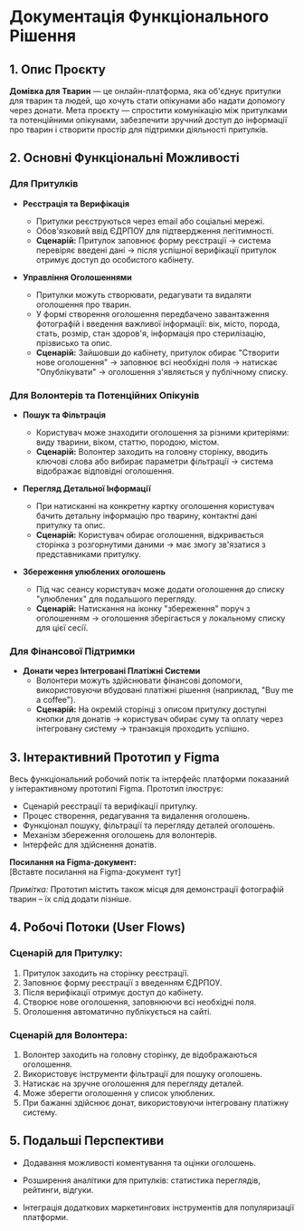 # Документація Функціонального Рішення

## 1. Опис Проєкту

**Домівка для Тварин** — це онлайн-платформа, яка об'єднує притулки для тварин та людей, що хочуть стати опікунами або надати допомогу через донати. Мета проєкту — спростити комунікацію між притулками та потенційними опікунами, забезпечити зручний доступ до інформації про тварин і створити простір для підтримки діяльності притулків.

## 2. Основні Функціональні Можливості

### Для Притулків

- **Реєстрація та Верифікація**

  - Притулки реєструються через email або соціальні мережі.
  - Обов'язковий ввід ЄДРПОУ для підтвердження легітимності.
  - **Сценарій:** Притулок заповнює форму реєстрації → система перевіряє введені дані → після успішної верифікації притулок отримує доступ до особистого кабінету.

- **Управління Оголошеннями**
  - Притулки можуть створювати, редагувати та видаляти оголошення про тварин.
  - У формі створення оголошення передбачено завантаження фотографій і введення важливої інформації: вік, місто, порода, стать, розмір, стан здоров'я, інформація про стерилізацію, прізвисько та опис.
  - **Сценарій:** Зайшовши до кабінету, притулок обирає "Створити нове оголошення" → заповнює всі необхідні поля → натискає "Опублікувати" → оголошення з'являється у публічному списку.

### Для Волонтерів та Потенційних Опікунів

- **Пошук та Фільтрація**

  - Користувач може знаходити оголошення за різними критеріями: виду тварини, віком, статтю, породою, містом.
  - **Сценарій:** Волонтер заходить на головну сторінку, вводить ключові слова або вибирає параметри фільтрації → система відображає відповідні оголошення.

- **Перегляд Детальної Інформації**

  - При натисканні на конкретну картку оголошення користувач бачить детальну інформацію про тварину, контактні дані притулку та опис.
  - **Сценарій:** Користувач обирає оголошення, відкривається сторінка з розгорнутими даними → має змогу зв'язатися з представниками притулку.

- **Збереження улюблених оголошень**
  - Під час сеансу користувач може додати оголошення до списку "улюблених" для подальшого перегляду.
  - **Сценарій:** Натискання на іконку "збереження" поруч з оголошенням → оголошення зберігається у локальному списку для цієї сесії.

### Для Фінансової Підтримки

- **Донати через Інтегровані Платіжні Системи**
  - Волонтери можуть здійснювати фінансові допомоги, використовуючи вбудовані платіжні рішення (наприклад, "Buy me a coffee").
  - **Сценарій:** На окремій сторінці з описом притулку доступні кнопки для донатів → користувач обирає суму та оплату через інтегровану систему → транзакція проходить успішно.

## 3. Інтерактивний Прототип у Figma

Весь функціональний робочий потік та інтерфейс платформи показаний у інтерактивному прототипі Figma. Прототип ілюструє:

- Сценарій реєстрації та верифікації притулку.
- Процес створення, редагування та видалення оголошень.
- Функціонал пошуку, фільтрації та перегляду деталей оголошень.
- Механізм збереження оголошень для волонтерів.
- Інтерфейс для здійснення донатів.

**Посилання на Figma-документ:**  
[Вставте посилання на Figma-документ тут]

_Примітка:_ Прототип містить також місця для демонстрації фотографій тварин – їх слід додати пізніше.

## 4. Робочі Потоки (User Flows)

### Сценарій для Притулку:

1. Притулок заходить на сторінку реєстрації.
2. Заповнює форму реєстрації з введенням ЄДРПОУ.
3. Після верифікації отримує доступ до кабінету.
4. Створює нове оголошення, заповнюючи всі необхідні поля.
5. Оголошення автоматично публікується на сайті.

### Сценарій для Волонтера:

1. Волонтер заходить на головну сторінку, де відображаються оголошення.
2. Використовує інструменти фільтрації для пошуку оголошень.
3. Натискає на зручне оголошення для перегляду деталей.
4. Може зберегти оголошення у список улюблених.
5. При бажанні здійснює донат, використовуючи інтегровану платіжну систему.

## 5. Подальші Перспективи

- Додавання можливості коментування та оцінки оголошень.

- Розширення аналітики для притулків: статистика переглядів, рейтинги, відгуки.
- Інтеграція додаткових маркетингових інструментів для популяризації платформи.
